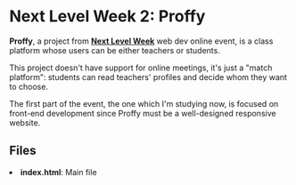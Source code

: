 # Next Level Week 2: Proffy
<p><b>Proffy</b>, a project from <a href="nextlevelweek.com"><b>Next Level Week</b></a> web dev online event, is a class platform whose users can be either teachers or students.</p>
<p>This project doesn't have support for online meetings, it's just a "match platform": students can read teachers' profiles and decide whom they want to choose.</p>
<p>The first part of the event, the one which I'm studying now, is focused on front-end development since Proffy must be a well-designed responsive website.</p>


## Files
<li><b>index.html</b>: Main file</li> 
